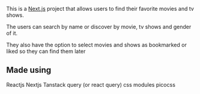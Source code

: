 This is a [Next.js](https://nextjs.org/) project that allows users to find their favorite movies and tv shows.

The users can search by name or discover by movie, tv shows and gender of it.

They also have the option to select movies and shows as bookmarked or liked so they can find them later

## Made using

Reactjs
Nextjs
Tanstack query (or react query)
css modules
picocss